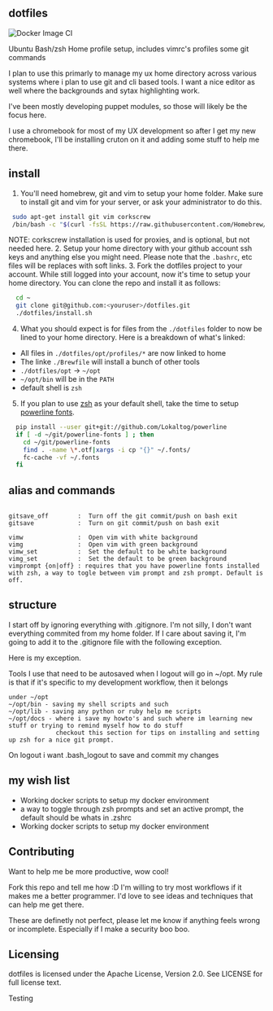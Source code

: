 dotfiles
----
![Docker Image CI](https://github.com/wenlock/dotfiles/workflows/Docker%20Image%20CI/badge.svg)

Ubuntu Bash/zsh Home profile setup, includes vimrc's profiles some git commands

I plan to use this primarly to manage my ux home directory across various
systems where i plan to use git and cli based tools.  I want a nice
editor as well where the backgrounds and sytax highlighting work.

I've been mostly developing puppet modules, so those will likely be
the focus here.

I use a chromebook for most of my UX development so after I get my new
chromebook, I'll be installing cruton on it and adding some stuff to help me there.

install
----
1. You'll need homebrew, git and vim to setup your home folder.  Make sure to install git and vim for your server, or ask your administrator to do this.
  
  ```sh
   sudo apt-get install git vim corkscrew
   /bin/bash -c "$(curl -fsSL https://raw.githubusercontent.com/Homebrew/install/HEAD/install.sh)"
  ```
  NOTE: corkscrew installation is used for proxies, and is optional, but not needed here.
2. Setup your home directory with your github account ssh keys and anything else you might need. Please note that the `.bashrc`, etc files will be replaces with soft links.
3. Fork the dotfiles project to your account.  While still logged into your account, now it's time to setup your home directory. You can clone the repo and install it as follows:

  ```sh
    cd ~
    git clone git@github.com:<youruser>/dotfiles.git
    ./dotfiles/install.sh
  ```
4. What you should expect is for files from the `./dotfiles` folder to now be lined to your home directory.  Here is a breakdown of what's linked:
  - All files in `./dotfiles/opt/profiles/*` are now linked to home
  - The linke `./Brewfile` will install a bunch of other tools
  - `./dotfiles/opt` -> `~/opt`
  - `~/opt/bin` will be in the `PATH`
  - default shell is `zsh`
5.  If you plan to use [zsh](opt/docs/zsh_andtools.md) as your default shell, take the time to setup [powerline fonts](opt/docs/powerline-fonts.md).

  ```sh
    pip install --user git+git://github.com/Lokaltog/powerline
    if [ -d ~/git/powerline-fonts ] ; then
      cd ~/git/powerline-fonts
      find . -name \*.otf|xargs -i cp "{}" ~/.fonts/
      fc-cache -vf ~/.fonts
    fi
  ```

alias and commands
----
```

gitsave_off        :  Turn off the git commit/push on bash exit
gitsave            :  Turn on git commit/push on bash exit

vimw               :  Open vim with white background
vimg               :  Open vim with green background
vimw_set           :  Set the default to be white background
vimg_set           :  Set the default to be green background
vimprompt {on|off} : requires that you have powerline fonts installed with zsh, a way to togle between vim prompt and zsh prompt. Default is off.
```

structure
----
I start off by ignoring everything with .gitignore.   I'm not silly, I don't want everything commited from my home folder.
If I care about saving it, I'm going to add it to the .gitignore file with the following exception.

Here is my exception.   

Tools I use that need to be autosaved when I logout will go in ~/opt.
My rule is that if it's specific to my development workflow, then it belongs
```
under ~/opt
~/opt/bin - saving my shell scripts and such
~/opt/lib - saving any python or ruby help me scripts
~/opt/docs - where i save my howto's and such where im learning new stuff or trying to remind myself how to do stuff
             checkout this section for tips on installing and setting up zsh for a nice git prompt.
```
On logout i want .bash_logout to save and commit my changes

my wish list
----
* Working docker scripts to setup my docker environment
* a way to toggle through zsh prompts and set an active prompt, the default should be whats in .zshrc
* Working docker scripts to setup my docker environment


Contributing
----

Want to help me be more productive, wow cool!  

Fork this repo and tell me how :D   I'm willing to try most workflows if it 
makes me a better programmer.   I'd love to see ideas and techniques that
can help me get there.

These are definetly not perfect, please let me know if anything feels
wrong or incomplete.  Especially if I make a security boo boo.


Licensing
----
dotfiles is licensed under the Apache License, Version 2.0. See LICENSE for full license text.

Testing
